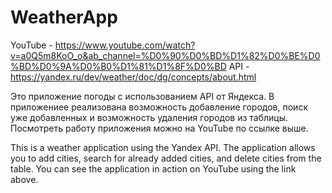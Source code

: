 # WeatherApp
YouTube - https://www.youtube.com/watch?v=a0Q5m8KoO_o&ab_channel=%D0%90%D0%BD%D1%82%D0%BE%D0%BD%D0%9A%D0%B0%D1%81%D1%8F%D0%BD
API - https://yandex.ru/dev/weather/doc/dg/concepts/about.html

Это приложение погоды с использованием API от Яндекса. В приложениее реализована возможность добавление городов,
поиск уже добавленных и возможность удаления городов из таблицы. 
Посмотреть работу приложения можно на YouTube по ссылке выше.

This is a weather application using the Yandex API. 
The application allows you to add cities, search for already added cities, and delete cities from the table.
You can see the application in action on YouTube using the link above.
